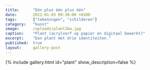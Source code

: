```yaml
---
title:      "Één plus één plus één"
date:       2022-01-03 09:30:00 +0100
tags:       ["tekeningen", "schilderen"]
category:   "kunst"
image:      /uploads/plant2bw.jpg
caption:    "Plant (acrylverf op papier en digitaal bewerkt)"
excerpt:    "Een plant met drie identiteiten."
published:  true
layout:     gallery-post
---
```


{% include gallery.html id="plant" show_description=false %}
